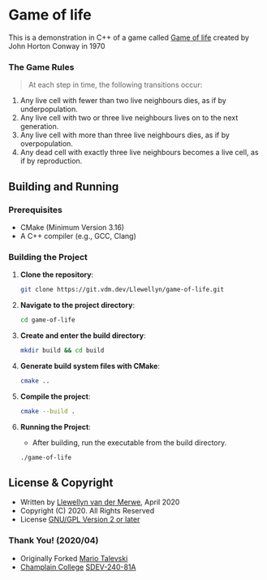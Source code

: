# Game of life
This is a demonstration in C++ of a game called [Game of life](https://en.wikipedia.org/wiki/Conway%27s_Game_of_Life) created by John Horton Conway in 1970

### The Game Rules
> At each step in time, the following transitions occur:
1. Any live cell with fewer than two live neighbours dies, as if by underpopulation.
2. Any live cell with two or three live neighbours lives on to the next generation.
3. Any live cell with more than three live neighbours dies, as if by overpopulation.
4. Any dead cell with exactly three live neighbours becomes a live cell, as if by reproduction.

## Building and Running

### Prerequisites

- CMake (Minimum Version 3.16)
- A C++ compiler (e.g., GCC, Clang)

### Building the Project

1. **Clone the repository**:
   ```bash
   git clone https://git.vdm.dev/Llewellyn/game-of-life.git
   ```
2. **Navigate to the project directory**:
   ```bash
   cd game-of-life
   ```
3. **Create and enter the build directory**:
   ```bash
   mkdir build && cd build
   ```
4. **Generate build system files with CMake**:
   ```bash
   cmake ..
   ```
5. **Compile the project**:
   ```bash
   cmake --build .
   ```
   
6. **Running the Project**:
   - After building, run the executable from the build directory.
   ```bash
   ./game-of-life
   ```

## License & Copyright
- Written by [Llewellyn van der Merwe](https://github.com/Llewellynvdm), April 2020
- Copyright (C) 2020. All Rights Reserved
- License [GNU/GPL Version 2 or later](http://www.gnu.org/licenses/gpl-2.0.html)

### Thank You! (2020/04)
- Originally Forked [Mario Talevski](https://github.com/MarioTalevski/game-of-life)
- [Champlain College](https://www.champlain.edu/) [SDEV-240-81A](https://classlist.champlain.edu/show/course/number/SDEV_240)
